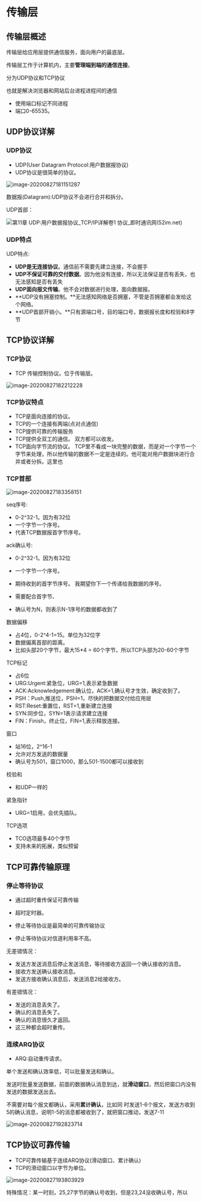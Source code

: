# 传输层

## 传输层概述

传输层给应用层提供通信服务，面向用户的最底层。

传输层工作于计算机内，主要**管理端到端的通信连接**。

分为UDP协议和TCP协议

也就是解决浏览器和网站后台进程进程间的通信

- 使用端口标记不同进程
- 端口0-65535。

## UDP协议详解

### UDP协议

- UDP(User Datagram Protocol:用户数据报协议)
- UDP协议是很简单的协议。

![image-20200827181151287](../../.vuepress/public/assets/img/image-20200827181151287.png)

数据报(Datagram):UDP协议不会进行合并和拆分。

UDP首部：

![第11章 UDP:用户数据报协议_TCP/IP详解卷1 协议_即时通讯网(52im.net)](../../.vuepress/public/assets/img/52im_net_2.png)

### UDP特点

UDP特点:

- **UDP是无连接协议**。通信前不需要先建立连接，不会握手
- **UDP不保证可靠的交付数据**。因为他没有连接，所以无法保证是否有丢失，也无法感知是否有丢失
- **UDP面向报文传输**。他不会对数据进行处理，面向数据报。
- **UDP没有拥塞控制。**无法感知网络是否拥塞，不管是否拥塞都会发给这个网络。
- **UDP首部开销小。**只有源端口号，目的端口号，数据报长度和校验和8字节

## TCP协议详解

### TCP协议

- TCP 传输控制协议。位于传输层。

![image-20200827182212228](../../.vuepress/public/assets/img/image-20200827182212228.png)

### TCP协议特点

- TCP是面向连接的协议。
- TCP的一个连接有两端(点对点通信)
- TCP提供可靠的传输服务
- TCP提供全双工的通信。 双方都可以收发。
- TCP面向字节流的协议。 TCP里不看成一块完整的数据，而是对一个字节一个字节来处理，所以他传输的数据不一定是连续的。他可能对用户数据块进行合并或者分拆。这里也

### TCP首部

![image-20200827183358151](../../.vuepress/public/assets/img/image-20200827183358151.png)

seq序号:

- 0-2^32-1。因为有32位
- 一个字节一个序号。
- 代表TCP数据报首字节序号。

ack确认号:

- 0-2^32-1。因为有32位
- 一个字节一个序号。

- 期待收到的首字节序号。 我期望你下一个传递给我数据的序号。
- 需要配合首字节、
- 确认号为N，则表示N-1序号的数据都收到了

数据偏移

- 占4位，0-2^4-1=15。单位为32位字
- 数据偏离首部的距离。
- 比如头部20个字节，最大15*4 = 60个字节，所以TCP头部为20-60个字节

TCP标记

- 占6位
- URG:Urgent:紧急位，URG=1,表示紧急数据
- ACK:Acknowledgement:确认位，ACK=1,确认号才生效，确定收到了。
- PSH：Push,推送位，PSH=1，尽快的把数据交付给应用层
- RST:Reset:重置位，RST=1,重新建立连接
- SYN:同步位，SYN=1表示请求建立连接
- FIN：Finish，终止位，FIN=1,表示释放连接。

窗口

- 站16位，2^16-1
- 允许对方发送的数据量
- 确认号为501，窗口1000，那么501-1500都可以接收到

校验和

- 和UDP一样的

紧急指针

- URG=1启用，会优先插队。

TCP选项

- TCO选项最多40个字节
- 支持未来的拓展，类似预留

## TCP可靠传输原理

### 停止等待协议

- 通过超时重传保证可靠传输

- 超时定时器。
- 停止等待协议是最简单的可靠传输协议
- 停止等待协议对信道利用率不高。

无差错情况：

- 发送方发送消息后停止发送消息，等待接收方返回一个确认接收的消息。
- 接收方发送确认接收消息。
- 发送方接收确认消息后，发送消息2给接收方。

有差错情况：

- 发送的消息丢失了。
- 确认的消息丢失了。
- 确认的消息很久才返回。
- 这三种都会超时重传。

### 连续ARQ协议

- ARQ:自动重传请求。

单个发送和确认效率低，可以批量发送和确认。

发送时批量发送数据，前面的数据确认消息到达，就**滑动窗口**，然后把窗口内没有发送的数据发送出去。

不需要对每个报文都确认，采用**累计确认**，比如同 时发送1-6个报文，发送方收到5的确认消息，说明1-5的消息都被收到了，就把窗口推动，发送7-11

![image-20200827192823714](../../.vuepress/public/assets/img/image-20200827192823714.png)

## TCP协议可靠传输

- TCP可靠传输基于连续ARQ协议(滑动窗口、累计确认)
- TCP的滑动窗口以字节为单位。

![image-20200827193803929](../../.vuepress/public/assets/img/image-20200827193803929.png)

特殊情况：某一时刻，25,27字节的确认号收到，但是23,24没收确认号，所以

